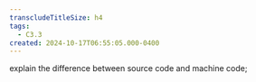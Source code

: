 ```yaml
---
transcludeTitleSize: h4
tags:
  - C3.3
created: 2024-10-17T06:55:05.000-0400
---
```

explain the difference between source code and machine code;